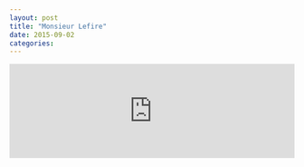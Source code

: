 ```yaml
---
layout: post
title: "Monsieur Lefire"
date: 2015-09-02
categories:
---
```


<iframe width="100%" height="166" scrolling="no" frameborder="no" src="https://w.soundcloud.com/player/?url=https%3A//api.soundcloud.com/tracks/221368749%3Fsecret_token%3Ds-BkUNH&amp;color=0066cc&amp;auto_play=false&amp;hide_related=true&amp;show_comments=true&amp;show_user=true&amp;show_reposts=false"></iframe>

